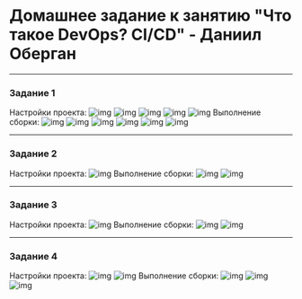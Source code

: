 # Домашнее задание к занятию "Что такое DevOps? CI/CD" - Даниил Оберган

---

### Задание 1
Настройки проекта:
![img](img/8-2/01.png)
![img](img/8-2/02.png)
![img](img/8-2/03.png)
![img](img/8-2/04.png)
![img](img/8-2/05.png)
Выполнение сборки:
![img](img/8-2/06.png)
![img](img/8-2/07.png)
![img](img/8-2/08.png)
![img](img/8-2/09.png)
![img](img/8-2/10.png)
![img](img/8-2/11.png)

---

### Задание 2

Настройки проекта:
![img](img/8-2/12.png)
Выполнение сборки:
![img](img/8-2/13.png)
![img](img/8-2/14.png)

---

### Задание 3

Настройки проекта:
![img](img/8-2/15.png)
Выполнение сборки:
![img](img/8-2/16.png)
![img](img/8-2/17.png)

---

### Задание 4

Настройки проекта:
![img](img/8-2/18.png)
![img](img/8-2/19.png)
Выполнение сборки:
![img](img/8-2/20.png)
![img](img/8-2/21.png)
![img](img/8-2/22.png)
